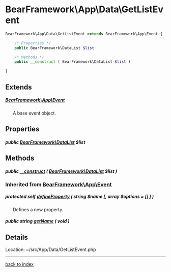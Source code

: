 # BearFramework\App\Data\GetListEvent

```php
BearFramework\App\Data\GetListEvent extends BearFramework\App\Event {

	/* Properties */
	public BearFramework\DataList $list

	/* Methods */
	public __construct ( BearFramework\DataList $list )

}
```

## Extends

##### [BearFramework\App\Event](bearframework.app.event.class.md)

&nbsp;&nbsp;&nbsp;&nbsp;&nbsp;&nbsp;A base event object.

## Properties

##### public [BearFramework\DataList](bearframework.datalist.class.md) $list

## Methods

##### public [__construct](bearframework.app.data.getlistevent.__construct.method.md) ( [BearFramework\DataList](bearframework.datalist.class.md) $list )

### Inherited from [BearFramework\App\Event](bearframework.app.event.class.md)

##### protected self [defineProperty](bearframework.app.event.defineproperty.method.md) ( string $name [, array $options = [] ] )

&nbsp;&nbsp;&nbsp;&nbsp;&nbsp;&nbsp;Defines a new property.

##### public string [getName](bearframework.app.event.getname.method.md) ( void )

## Details

Location: ~/src/App/Data/GetListEvent.php

---

[back to index](index.md)


